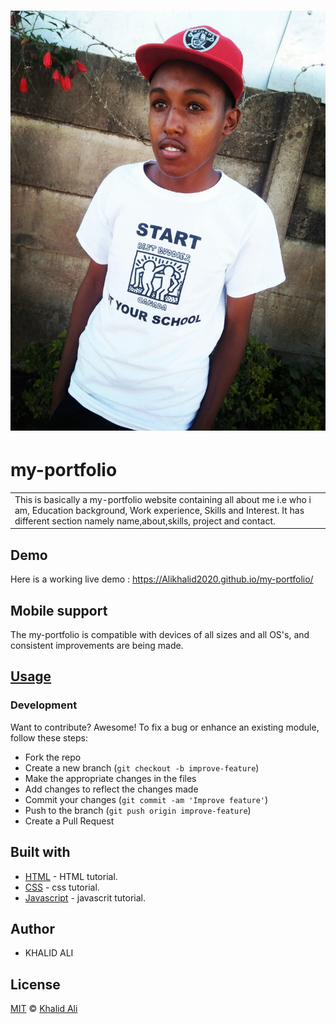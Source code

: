# ![my-portfolio](images/IMG-20200606-WA0003.jpg)
# my-portfolio
<table>
<tr>
<td>
  This is basically a my-portfolio website containing all about me i.e who i am, Education background, Work experience, Skills and Interest. It has different section namely name,about,skills, project and contact.
</td>
</tr>
</table>

## Demo
Here is a working live demo :  https://Alikhalid2020.github.io/my-portfolio/
## Mobile support
The my-portfolio is compatible with devices of all sizes and all OS's, and consistent improvements are being made.
## [Usage](https://Alikhalid2020.github.io/my-portfolio/)
### Development
Want to contribute? Awesome!
To fix a bug or enhance an existing module, follow these steps:
- Fork the repo
- Create a new branch (`git checkout -b improve-feature`)
- Make the appropriate changes in the files
- Add changes to reflect the changes made
- Commit your changes (`git commit -am 'Improve feature'`)
- Push to the branch (`git push origin improve-feature`)
- Create a Pull Request
## Built with
- [HTML](https://www.w3schools.com/html/) - HTML tutorial.
- [CSS](https://www.w3schools.com/css/) - css tutorial.
- [Javascript](https://www.w3schools.com/js/) - javascrit tutorial.
## Author
- KHALID ALI
## License
[MIT](https://github.com/Alikhalid2020/my-portfolio/blob/master/LICENSE.md)
 © [Khalid Ali](https://github.com/Alikhalid2020)
